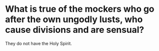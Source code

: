 # What is true of the mockers who go after the own ungodly lusts, who cause divisions and are sensual?

They do not have the Holy Spirit.
